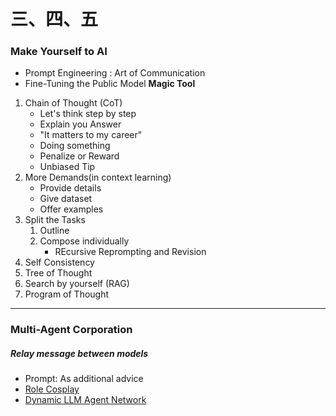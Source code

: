 # 三、四、五
### Make Yourself to AI
- Prompt Engineering : Art of Communication
- Fine-Tuning the Public Model
**Magic Tool**
1. Chain of Thought (CoT)
    - Let's think step by step
    - Explain you Answer
    - "It matters to my career"
    - Doing something
    - Penalize or Reward
    - Unbiased Tip
2. More Demands(in context learning)
   - Provide details
   - Give dataset
   - Offer examples
3. Split the Tasks
   1. Outline
   2. Compose individually
      -  REcursive Reprompting and Revision
4. Self Consistency  
5. Tree of Thought  
6. Search by yourself (RAG)
7. Program of Thought
 ----
### Multi-Agent Corporation
##### Relay message between models
- Prompt: As additional advice
- [Role Cosplay](https://arxiv.org/abs/2303.17760)
- [Dynamic LLM Agent Network](https://arxiv.org/abs/2310.02170)